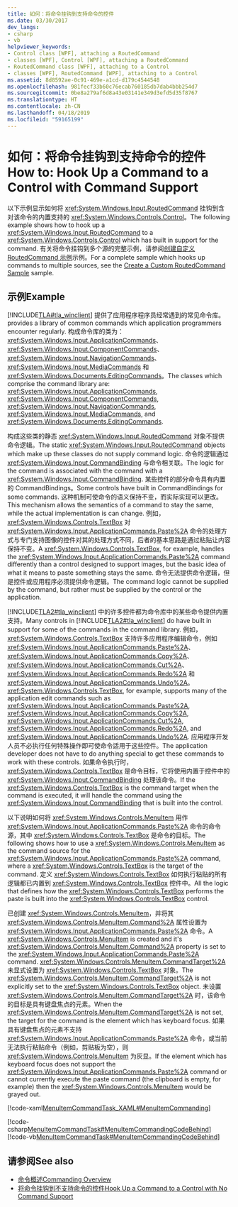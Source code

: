 ```yaml
---
title: 如何：将命令挂钩到支持命令的控件
ms.date: 03/30/2017
dev_langs:
- csharp
- vb
helpviewer_keywords:
- Control class [WPF], attaching a RoutedCommand
- classes [WPF], Control [WPF], attaching a RoutedCommand
- RoutedCommand class [WPF], attaching to a Control
- classes [WPF], RoutedCommand [WPF], attaching to a Control
ms.assetid: 8d8592ae-0c91-469e-a1cd-d179c4544548
ms.openlocfilehash: 981fecf33b60c76ecab760185db7dab4bbb254d7
ms.sourcegitcommit: 0be8a279af6d8a43e03141e349d3efd5d35f8767
ms.translationtype: HT
ms.contentlocale: zh-CN
ms.lasthandoff: 04/18/2019
ms.locfileid: "59165199"
---
```

# <a name="how-to-hook-up-a-command-to-a-control-with-command-support"></a><span data-ttu-id="8f3a1-102">如何：将命令挂钩到支持命令的控件</span><span class="sxs-lookup"><span data-stu-id="8f3a1-102">How to: Hook Up a Command to a Control with Command Support</span></span>
<span data-ttu-id="8f3a1-103">以下示例显示如何将 <xref:System.Windows.Input.RoutedCommand> 挂钩到含对该命令的内置支持的 <xref:System.Windows.Controls.Control>。</span><span class="sxs-lookup"><span data-stu-id="8f3a1-103">The following example shows how to hook up a <xref:System.Windows.Input.RoutedCommand> to a <xref:System.Windows.Controls.Control> which has built in support for the command.</span></span>  <span data-ttu-id="8f3a1-104">有关将命令挂钩到多个源的完整示例，请参阅[创建自定义 RoutedCommand 示例](https://github.com/Microsoft/WPF-Samples/tree/master/Input%20and%20Commands/CustomRoutedCommand)示例。</span><span class="sxs-lookup"><span data-stu-id="8f3a1-104">For a complete sample which hooks up commands to multiple sources, see the [Create a Custom RoutedCommand Sample](https://github.com/Microsoft/WPF-Samples/tree/master/Input%20and%20Commands/CustomRoutedCommand) sample.</span></span>  
  
## <a name="example"></a><span data-ttu-id="8f3a1-105">示例</span><span class="sxs-lookup"><span data-stu-id="8f3a1-105">Example</span></span>  
 [!INCLUDE[TLA#tla_winclient](../../../../includes/tlasharptla-winclient-md.md)] <span data-ttu-id="8f3a1-106">提供了应用程序程序员经常遇到的常见命令库。</span><span class="sxs-lookup"><span data-stu-id="8f3a1-106">provides a library of common commands which application programmers encounter regularly.</span></span>  <span data-ttu-id="8f3a1-107">构成命令库的类为：<xref:System.Windows.Input.ApplicationCommands>、<xref:System.Windows.Input.ComponentCommands>、<xref:System.Windows.Input.NavigationCommands>、<xref:System.Windows.Input.MediaCommands> 和 <xref:System.Windows.Documents.EditingCommands>。</span><span class="sxs-lookup"><span data-stu-id="8f3a1-107">The classes which comprise the command library are: <xref:System.Windows.Input.ApplicationCommands>, <xref:System.Windows.Input.ComponentCommands>, <xref:System.Windows.Input.NavigationCommands>, <xref:System.Windows.Input.MediaCommands>, and <xref:System.Windows.Documents.EditingCommands>.</span></span>  
  
 <span data-ttu-id="8f3a1-108">构成这些类的静态 <xref:System.Windows.Input.RoutedCommand> 对象不提供命令逻辑。</span><span class="sxs-lookup"><span data-stu-id="8f3a1-108">The static <xref:System.Windows.Input.RoutedCommand> objects which make up these classes do not supply command logic.</span></span>  <span data-ttu-id="8f3a1-109">命令的逻辑通过 <xref:System.Windows.Input.CommandBinding> 与命令相关联。</span><span class="sxs-lookup"><span data-stu-id="8f3a1-109">The logic for the command is associated with the command with a <xref:System.Windows.Input.CommandBinding>.</span></span>  <span data-ttu-id="8f3a1-110">某些控件的部分命令具有内置的 CommandBindings。</span><span class="sxs-lookup"><span data-stu-id="8f3a1-110">Some controls have built in CommandBindings for some commands.</span></span>  <span data-ttu-id="8f3a1-111">这种机制可使命令的语义保持不变，而实际实现可以更改。</span><span class="sxs-lookup"><span data-stu-id="8f3a1-111">This mechanism allows the semantics of a command to stay the same, while the actual implementation is can change.</span></span>  <span data-ttu-id="8f3a1-112">例如，<xref:System.Windows.Controls.TextBox> 对 <xref:System.Windows.Input.ApplicationCommands.Paste%2A> 命令的处理方式与专门支持图像的控件对其的处理方式不同，后者的基本思路是通过粘贴让内容保持不变。</span><span class="sxs-lookup"><span data-stu-id="8f3a1-112">A <xref:System.Windows.Controls.TextBox>, for example, handles the <xref:System.Windows.Input.ApplicationCommands.Paste%2A> command differently than a control designed to support images, but the basic idea of what it means to paste something stays the same.</span></span>  <span data-ttu-id="8f3a1-113">命令无法提供命令逻辑，但是控件或应用程序必须提供命令逻辑。</span><span class="sxs-lookup"><span data-stu-id="8f3a1-113">The command logic cannot be supplied by the command, but rather must be supplied by the control or the application.</span></span>  
  
 <span data-ttu-id="8f3a1-114">[!INCLUDE[TLA2#tla_winclient](../../../../includes/tla2sharptla-winclient-md.md)] 中的许多控件都为命令库中的某些命令提供内置支持。</span><span class="sxs-lookup"><span data-stu-id="8f3a1-114">Many controls in [!INCLUDE[TLA2#tla_winclient](../../../../includes/tla2sharptla-winclient-md.md)] do have built in support for some of the commands in the command library.</span></span>  <span data-ttu-id="8f3a1-115">例如，<xref:System.Windows.Controls.TextBox> 支持许多应用程序编辑命令，例如 <xref:System.Windows.Input.ApplicationCommands.Paste%2A>、<xref:System.Windows.Input.ApplicationCommands.Copy%2A>、<xref:System.Windows.Input.ApplicationCommands.Cut%2A>、<xref:System.Windows.Input.ApplicationCommands.Redo%2A> 和 <xref:System.Windows.Input.ApplicationCommands.Undo%2A>。</span><span class="sxs-lookup"><span data-stu-id="8f3a1-115"><xref:System.Windows.Controls.TextBox>, for example, supports many of the application edit commands such as <xref:System.Windows.Input.ApplicationCommands.Paste%2A>, <xref:System.Windows.Input.ApplicationCommands.Copy%2A>, <xref:System.Windows.Input.ApplicationCommands.Cut%2A>, <xref:System.Windows.Input.ApplicationCommands.Redo%2A>, and <xref:System.Windows.Input.ApplicationCommands.Undo%2A>.</span></span>  <span data-ttu-id="8f3a1-116">应用程序开发人员不必执行任何特殊操作即可使命令适用于这些控件。</span><span class="sxs-lookup"><span data-stu-id="8f3a1-116">The application developer does not have to do anything special to get these commands to work with these controls.</span></span>  <span data-ttu-id="8f3a1-117">如果命令执行时，<xref:System.Windows.Controls.TextBox> 是命令目标，它将使用内置于控件中的 <xref:System.Windows.Input.CommandBinding> 处理该命令。</span><span class="sxs-lookup"><span data-stu-id="8f3a1-117">If the <xref:System.Windows.Controls.TextBox> is the command target when the command is executed, it will handle the command using the <xref:System.Windows.Input.CommandBinding> that is built into the control.</span></span>  
  
 <span data-ttu-id="8f3a1-118">以下说明如何将 <xref:System.Windows.Controls.MenuItem> 用作 <xref:System.Windows.Input.ApplicationCommands.Paste%2A> 命令的命令源，其中 <xref:System.Windows.Controls.TextBox> 是命令的目标。</span><span class="sxs-lookup"><span data-stu-id="8f3a1-118">The following shows how to use a <xref:System.Windows.Controls.MenuItem> as the command source for the <xref:System.Windows.Input.ApplicationCommands.Paste%2A> command, where a <xref:System.Windows.Controls.TextBox> is the target of the command.</span></span>  <span data-ttu-id="8f3a1-119">定义 <xref:System.Windows.Controls.TextBox> 如何执行粘贴的所有逻辑都已内置到 <xref:System.Windows.Controls.TextBox> 控件中。</span><span class="sxs-lookup"><span data-stu-id="8f3a1-119">All the logic that defines how the <xref:System.Windows.Controls.TextBox> performs the paste is built into the <xref:System.Windows.Controls.TextBox> control.</span></span>  
  
 <span data-ttu-id="8f3a1-120">已创建 <xref:System.Windows.Controls.MenuItem>，并将其 <xref:System.Windows.Controls.MenuItem.Command%2A> 属性设置为 <xref:System.Windows.Input.ApplicationCommands.Paste%2A> 命令。</span><span class="sxs-lookup"><span data-stu-id="8f3a1-120">A <xref:System.Windows.Controls.MenuItem> is created and it's <xref:System.Windows.Controls.MenuItem.Command%2A> property is set to the <xref:System.Windows.Input.ApplicationCommands.Paste%2A> command.</span></span>  <span data-ttu-id="8f3a1-121"><xref:System.Windows.Controls.MenuItem.CommandTarget%2A> 未显式设置为 <xref:System.Windows.Controls.TextBox> 对象。</span><span class="sxs-lookup"><span data-stu-id="8f3a1-121">The <xref:System.Windows.Controls.MenuItem.CommandTarget%2A> is not explicitly set to the <xref:System.Windows.Controls.TextBox> object.</span></span>  <span data-ttu-id="8f3a1-122">未设置 <xref:System.Windows.Controls.MenuItem.CommandTarget%2A> 时，该命令的目标是具有键盘焦点的元素。</span><span class="sxs-lookup"><span data-stu-id="8f3a1-122">When the  <xref:System.Windows.Controls.MenuItem.CommandTarget%2A> is not set, the target for the command is the element which has keyboard focus.</span></span>  <span data-ttu-id="8f3a1-123">如果具有键盘焦点的元素不支持 <xref:System.Windows.Input.ApplicationCommands.Paste%2A> 命令，或当前无法执行粘贴命令（例如，剪贴板为空），则 <xref:System.Windows.Controls.MenuItem> 为灰显。</span><span class="sxs-lookup"><span data-stu-id="8f3a1-123">If the element which has keyboard focus does not support the <xref:System.Windows.Input.ApplicationCommands.Paste%2A> command or cannot currently execute the paste command (the clipboard is empty, for example) then the <xref:System.Windows.Controls.MenuItem> would be grayed out.</span></span>  
  
 [!code-xaml[MenuItemCommandTask_XAML#MenuItemCommanding](~/samples/snippets/csharp/VS_Snippets_Wpf/MenuItemCommandTask_XAML/CS/Window1.xaml#menuitemcommanding)]  
  
 [!code-csharp[MenuItemCommandTask#MenuItemCommandingCodeBehind](~/samples/snippets/csharp/VS_Snippets_Wpf/MenuItemCommandTask/CSharp/Window1.xaml.cs#menuitemcommandingcodebehind)]
 [!code-vb[MenuItemCommandTask#MenuItemCommandingCodeBehind](~/samples/snippets/visualbasic/VS_Snippets_Wpf/MenuItemCommandTask/VisualBasic/Window1.xaml.vb#menuitemcommandingcodebehind)]  
  
## <a name="see-also"></a><span data-ttu-id="8f3a1-124">请参阅</span><span class="sxs-lookup"><span data-stu-id="8f3a1-124">See also</span></span>

- [<span data-ttu-id="8f3a1-125">命令概述</span><span class="sxs-lookup"><span data-stu-id="8f3a1-125">Commanding Overview</span></span>](commanding-overview.md)
- [<span data-ttu-id="8f3a1-126">将命令挂钩到不支持命令的控件</span><span class="sxs-lookup"><span data-stu-id="8f3a1-126">Hook Up a Command to a Control with No Command Support</span></span>](how-to-hook-up-a-command-to-a-control-with-no-command-support.md)
